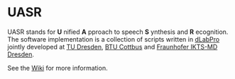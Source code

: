 UASR
====

UASR stands for **U** nified **A** pproach to speech **S** ynthesis and **R** ecognition. The software implementation is a collection of scripts written in [dLabPro](https://github.com/matthias-wolff/dLabPro) jointly developed at [TU Dresden](http://www.ias.et.tu-dresden.de), [BTU Cottbus](https://www.tu-cottbus.de/fakultaet3/en/communications-engineering.html) and [Fraunhofer IKTS-MD Dresden](http://www.izfp-d.fraunhofer.de/english-izfp-d/index.html).

See the [Wiki]( https://github.com/matthias-wolff/UASR/wiki) for more information.
